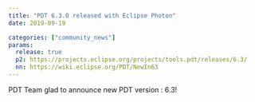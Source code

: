 ```yaml
---
title: "PDT 6.3.0 released with Eclipse Photon"
date: 2019-09-19

categories: ["community_news"]
params:
  release: true
  p2: https://projects.eclipse.org/projects/tools.pdt/releases/6.3/
  nn: https://wiki.eclipse.org/PDT/NewIn63
--- 
```

PDT Team glad to announce new PDT version : 6.3!
